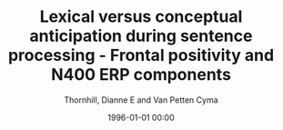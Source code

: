 ---
layout: post
title: Lexical versus conceptual anticipation during sentence processing - Frontal positivity and N400 ERP components

date: 1996-01-01 00:00
author: Thornhill, Dianne E and Van Petten Cyma
tags: ["erps","frontal positivity","n400","prediction","sentence processing"]
journal: International Journal of Psychophysiology

link: https://doi.org/10.1016/j.ijpsycho.2011.12.007

year: 2012
---